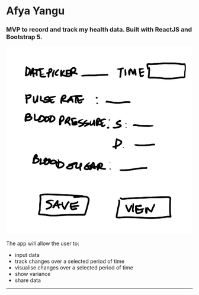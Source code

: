# Afya Yangu

### MVP to record and track my health data. Built with ReactJS and Bootstrap 5.

![Wireframe](/src/images/app_wireframe.png) 

The app will allow the user to:
* input data
* track changes over a selected period of time
* visualise changes over a selected period of time
* show variance
* share data
-------